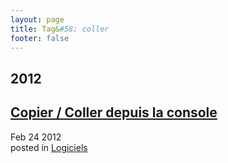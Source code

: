 ```yaml
---
layout: page
title: Tag&#58; coller
footer: false
---
```


<div id="blog-archives" class="category">
<h2>2012</h2>

<article>
<h1><a href="/2012/02/24/copier-coller-depuis-la-console/index.html">Copier / Coller depuis la console</a></h1>
<time datetime="2012-02-24T00:00:00-06:00" pubdate><span class='month'>Feb</span> <span class='day'>24</span> <span class='year'>2012</span></time>
<footer>
<span class="categories">posted in 
<a href='/categories/logiciels/'>Logiciels</a></span>
</footer>
</article>
</div>

